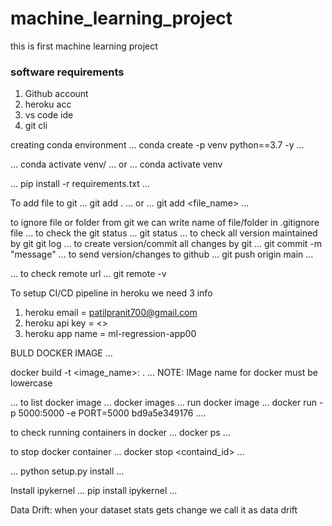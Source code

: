 # machine_learning_project
this is first machine learning project

### software requirements
1. Github account
2. heroku acc
3. vs code ide
4. git cli


creating conda environment
...
conda create -p venv python==3.7 -y 
...

...
conda activate venv/
...
or
...
conda activate venv

...
pip install -r requirements.txt
...

To add file to git
...
git add .
...
or
...
git add <file_name>
...

to ignore file or folder from git we can write name of file/folder in .gitignore file
...
to check the git status
...
git status
...
to check all version maintained by git 
git log
...
to create version/commit all changes by git
...
git commit -m "message"
...
to send version/changes to github
...
git push origin main
...

...
to check remote url
...
git remote -v


To setup CI/CD pipeline in heroku we need 3 info
1. heroku email = patilpranit700@gmail.com
2. heroku api key = <>
3. heroku app name = ml-regression-app00


BULD DOCKER IMAGE
...

docker build -t <image_name>:<tagname> .
...
NOTE: IMage name for docker must be lowercase

...
to list docker image
...
docker images
...
run docker image
...
docker run -p 5000:5000 -e PORT=5000 bd9a5e349176
....

to check running containers in docker
...
docker ps
...

to stop docker container
...
docker stop <containd_id>
...

...
python setup.py install
...

Install ipykernel
...
pip install ipykernel
...

Data Drift:
when your dataset stats gets change we call it as data drift